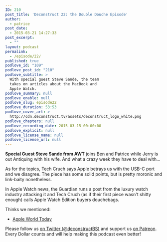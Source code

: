 ```yaml
---
ID: 210
post_title: 'Deconstruct 22: the Double Douche Episode'
author:
  - patrice
post_date:
  - 2015-03-21 14:27:33
post_excerpt:
  - ""
layout: podcast
permalink:
  - /episode/22/
published: true
podlove_id: "109"
podlove_post_id: "210"
podlove_subtitle: >
  With special guest Steve Sande, the team
  takes on articles about the MacBook and
  Apple Watch.
podlove_summary: null
podlove_enable: null
podlove_slug: episode22
podlove_duration: 53:53
podlove_cover_art: >
  http://cdn.deconstruct.tv/assets/deconstruct_logo_white.png
podlove_chapters: null
podlove_recording_date: 2015-03-15 00:00:00
podlove_explicit: null
podlove_license_name: null
podlove_license_url: null
---
```

<p><strong>Special Guest Steve Sande from AWT</strong> joins Ben and Patrice while Jerry is out Antiquing with his wife. And what a crazy week they have to deal with...</p>
<p>As for the topics, Tech Cruch says Apple betrays us with the USB-C port and we disagree. The piece has some solid points, but is pretty moronic and link-baity nonetheless.</p> 
<p>In Apple Watch news, the Guardian runs a post from the luxury watch industry attacking it and Tech Cruch (as if their first piece wasn't shitty enough) calls Apple Watch Edition buyers douchebags.</p>

<p>Thinks we mentioned:</p>
<ul>
<li><a href="http://appleworld.today">Apple World Today</a></li>
</ul>

<p>Please follow us <a href="http://twitter.com/deconstructBS">on Twitter (@deconstructBS)</a> and support us <a href="http://patreon.com/deconstruct">on Patreon</a>. Every Dollar counts and will help making this podcast even better!
</p>